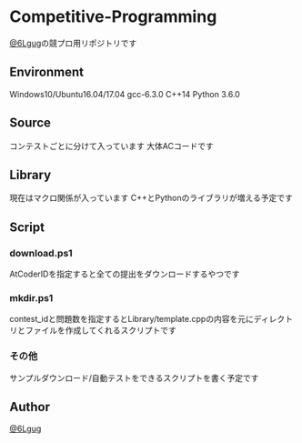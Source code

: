 # Competitive-Programming

[@6Lgug](https://twitter.com/6Lgug)の競プロ用リポジトリです

## Environment

Windows10/Ubuntu16.04/17.04
gcc-6.3.0 C++14
Python 3.6.0

## Source

コンテストごとに分けて入っています 大体ACコードです

## Library

現在はマクロ関係が入っています C++とPythonのライブラリが増える予定です

## Script

### download.ps1

AtCoderIDを指定すると全ての提出をダウンロードするやつです

### mkdir.ps1

contest_idと問題数を指定するとLibrary/template.cppの内容を元にディレクトリとファイルを作成してくれるスクリプトです

### その他

サンプルダウンロード/自動テストをできるスクリプトを書く予定です

## Author

[@6Lgug](https://twitter.com/6Lgug)